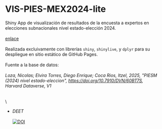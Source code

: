 # VIS-PIES-MEX2024-lite

Shiny App de visualización de resultados de la encuesta a expertos en elecciones subnacionales nivel estado-elección 2024.\
\
[enlace](https://delviratorres12-spec.github.io/VIS-PIES-MEX2024-lite/) \
\
Realizada excluivamente con librerías `shiny`, `shinylive`, y `dplyr` para su despliegue en sitio estático de GitHub Pages.\
\
Fuente a la base de datos:\
\
*Loza, Nicolas; Elvira Torres, Diego Enrique; Coca Rios, Itzel, 2025, "PIESM (2024) nivel estado-eleccion", https://doi.org/10.7910/DVN/60BT7S, Harvard Dataverse, V1*\
\
\
\
- *DEET*\
\
[![DOI](https://zenodo.org/badge/1067623785.svg)](https://doi.org/10.5281/zenodo.17241011)

